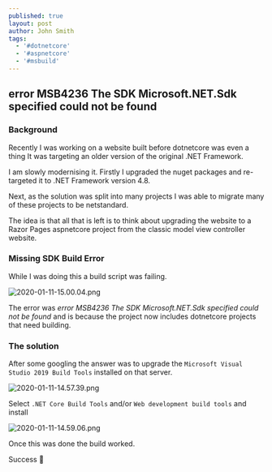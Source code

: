 ```yaml
---
published: true
layout: post
author: John Smith
tags:
  - '#dotnetcore'
  - '#aspnetcore'
  - '#msbuild'
---
```

## error MSB4236 The SDK Microsoft.NET.Sdk specified could not be found


### Background

Recently I was working on a website built before dotnetcore was even a thing It was targeting an older version of the original .NET Framework. 

I am slowly modernising it. Firstly I upgraded the nuget packages and re-targeted it to .NET Framework version 4.8.

Next, as the solution was split into many projects I was able to migrate many of these projects to be netstandard. 

The idea is that all that is left is to think about upgrading the website to a Razor Pages aspnetcore project from the classic model view controller website. 

### Missing SDK Build Error

While I was doing this a build script was failing. 

![2020-01-11-15.00.04.png]({{site.baseurl}}/media/2020-01-11-15.00.04.png)

The error was *error MSB4236 The SDK Microsoft.NET.Sdk specified could not be found* and is because the project now includes dotnetcore projects that need building.

### The solution

After some googling the answer was to upgrade the `Microsoft Visual Studio 2019 Build Tools` installed on that server. 

![2020-01-11-14.57.39.png]({{site.baseurl}}/media/2020-01-11-14.57.39.png)

Select `.NET Core Build Tools` and/or `Web development build tools` and install

![2020-01-11-14.59.06.png]({{site.baseurl}}/media/2020-01-11-14.59.06.png)

Once this was done the build worked.

Success 🎉
